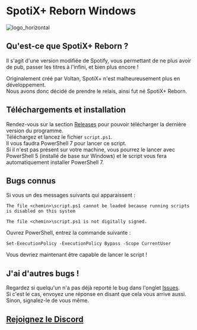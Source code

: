 # SpotiX+ Reborn Windows

![logo_horizontal](https://raw.githubusercontent.com/AgoyaSpotix/spotixplus-reborn-windows/refs/heads/main/logo/logo_horizontal.png)

## Qu'est-ce que SpotiX+ Reborn ?
Il s'agit d'une version modifiée de Spotify, vous permettant de ne plus avoir de pub, passer les titres à l'infini, et bien plus encore !

Originalement créé par Voltan, SpotiX+ n'est malheureusement plus en développement.\
Nous avons donc décidé de prendre le relais, ainsi fut né SpotiX+ Reborn.

## Téléchargements et installation
Rendez-vous sur la section [Releases](https://github.com/AgoyaSpotix/spotixplus-windows/releases) pour pouvoir télécharger la dernière version du programme.\
Téléchargez et lancez le fichier `script.ps1`.\
Il vous faudra PowerShell 7 pour lancer ce script.\
Si il n'est pas présent sur votre machine, vous pourrez le lancer avec PowerShell 5 (installé de base sur Windows) et le script vous fera automatiquement installer PowerShell 7.

## Bugs connus
Si vous un des messages suivants qui apparaissent :
```
The file <chemin>\script.ps1 cannot be loaded because running scripts is disabled on this system
```
```
The file <chemin>\script.ps1 is not digitally signed.
```
Ouvrez PowerShell, entrez la commande suivante :
```
Set-ExecutionPolicy -ExecutionPolicy Bypass -Scope CurrentUser
```
Vous devriez maintenant être capable de lancer le script !

## J'ai d'autres bugs !
Regardez si quelqu'un n'a pas déjà reporté le bug dans l'onglet [Issues](https://github.com/AgoyaSpotix/spotixplus-windows/issues).\
Si c'est le cas, envoyez une réponse en disant que cela vous arrive aussi.\
Sinon, signalez-le de vous même.

## [Rejoignez le Discord](https://discord.gg/p3AAf7TUPv)

